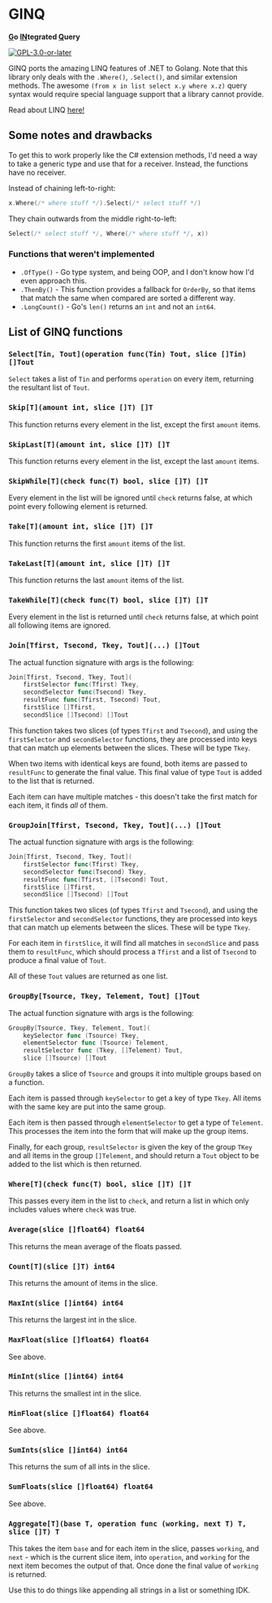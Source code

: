 # GINQ
**<u>G</u>o <u>IN</u>tegrated <u>Q</u>uery**

[![`GPL-3.0-or-later`](https://img.shields.io/badge/license-GPL--3.0--or--later-blue)](https://github.com/yellowsink/ginq/blob/master/LICENSE.md)

GINQ ports the amazing LINQ features of .NET to Golang.
Note that this library only deals with the `.Where()`, `.Select()`, and similar extension methods.
The awesome `(from x in list select x.y where x.z)`
query syntax would require special language support that a library cannot provide.

Read about LINQ [here!](https://docs.microsoft.com/en-us/dotnet/standard/linq)

## Some notes and drawbacks
To get this to work properly like the C# extension methods,
I'd need a way to take a generic type and use that for a receiver.
Instead, the functions have no receiver.

Instead of chaining left-to-right:
```go
x.Where(/* where stuff */).Select(/* select stuff */)
```
They chain outwards from the middle right-to-left:
```go
Select(/* select stuff */, Where(/* where stuff */, x))
```
### Functions that weren't implemented
- `.OfType()` - Go type system, and being OOP, and I don't know how I'd even approach this.
- `.ThenBy()` - This function provides a fallback for `OrderBy`, so that items that match the same when compared are sorted a different way.
- `.LongCount()` - Go's `len()` returns an `int` and not an `int64`.

## List of GINQ functions
### `Select[Tin, Tout](operation func(Tin) Tout, slice []Tin) []Tout`
`Select` takes a list of `Tin` and performs `operation` on every item, returning the resultant list of `Tout`.

### `Skip[T](amount int, slice []T) []T`
This function returns every element in the list, except the first `amount` items.

### `SkipLast[T](amount int, slice []T) []T`
This function returns every element in the list, except the last `amount` items.

### `SkipWhile[T](check func(T) bool, slice []T) []T`
Every element in the list will be ignored until `check` returns false, at which point every following element is returned.

### `Take[T](amount int, slice []T) []T`
This function returns the first `amount` items of the list.

### `TakeLast[T](amount int, slice []T) []T`
This function returns the last `amount` items of the list.

### `TakeWhile[T](check func(T) bool, slice []T) []T`
Every element in the list is returned until `check` returns false, at which point all following items are ignored.

### `Join[Tfirst, Tsecond, Tkey, Tout](...) []Tout`
The actual function signature with args is the following:
```go
Join[Tfirst, Tsecond, Tkey, Tout](
	firstSelector func(Tfirst) Tkey,
	secondSelector func(Tsecond) Tkey,
	resultFunc func(Tfirst, Tsecond) Tout,
	firstSlice []Tfirst,
	secondSlice []Tsecond) []Tout
```

This function takes two slices (of types `Tfirst` and `Tsecond`), and using the `firstSelector` and `secondSelector`
functions, they are processed into keys that can match up elements between the slices.
These will be type `Tkey`.

When two items with identical keys are found, both items are passed to `resultFunc` to generate the final value.
This final value of type `Tout` is added to the list that is returned.

Each item can have multiple matches - this doesn't take the first match for each item, it finds *all* of them.

### `GroupJoin[Tfirst, Tsecond, Tkey, Tout](...) []Tout`
The actual function signature with args is the following:
```go
Join[Tfirst, Tsecond, Tkey, Tout](
	firstSelector func(Tfirst) Tkey,
	secondSelector func(Tsecond) Tkey,
	resultFunc func(Tfirst, []Tsecond) Tout,
	firstSlice []Tfirst,
	secondSlice []Tsecond) []Tout
```

This function takes two slices (of types `Tfirst` and `Tsecond`), and using the `firstSelector` and `secondSelector`
functions, they are processed into keys that can match up elements between the slices.
These will be type `Tkey`.

For each item in `firstSlice`, it will find all matches in `secondSlice` and pass them to `resultFunc`,
which should process a `Tfirst` and a list of `Tsecond` to produce a final value of `Tout`.

All of these `Tout` values are returned as one list.

### `GroupBy[Tsource, Tkey, Telement, Tout] []Tout`
The actual function signature with args is the following:
```go
GroupBy[Tsource, Tkey, Telement, Tout](
	keySelector func (Tsource) Tkey,
	elementSelector func (Tsource) Telement,
	resultSelector func (Tkey, []Telement) Tout,
	slice []Tsource) []Tout
```

`GroupBy` takes a slice of `Tsource` and groups it into multiple groups based on a function.

Each item is passed through `keySelector` to get a key of type `Tkey`.
All items with the same key are put into the same group.

Each item is then passed through `elementSelector` to get a type of `Telement`.
This processes the item into the form that will make up the group items.

Finally, for each group, `resultSelector` is given the key of the group `TKey` and all items in the group `[]Telement`,
and should return a `Tout` object to be added to the list which is then returned.

### `Where[T](check func(T) bool, slice []T) []T`
This passes every item in the list to `check`, and return a list in which only includes values where `check` was true.

### `Average(slice []float64) float64`
This returns the mean average of the floats passed.

### `Count[T](slice []T) int64`
This returns the amount of items in the slice.

### `MaxInt(slice []int64) int64`
This returns the largest int in the slice.

### `MaxFloat(slice []float64) float64`
See above.

### `MinInt(slice []int64) int64`
This returns the smallest int in the slice.

### `MinFloat(slice []float64) float64`
See above.

### `SumInts(slice []int64) int64`
This returns the sum of all ints in the slice.

### `SumFloats(slice []float64) float64`
See above.

### `Aggregate[T](base T, operation func (working, next T) T, slice []T) T`
This takes the item `base` and for each item in the slice,
passes `working`, and `next` - which is the current slice item,
into `operation`, and `working` for the next item becomes the output of that.
Once done the final value of `working` is returned.

Use this to do things like appending all strings in a list or something IDK.